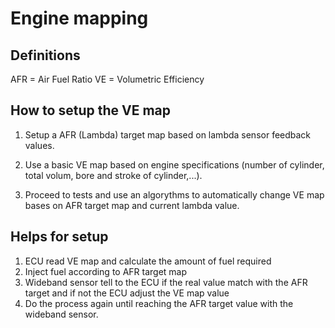 # Engine mapping

## Definitions

AFR = Air Fuel Ratio 
VE = Volumetric Efficiency

## How to setup the VE map

1. Setup a AFR (Lambda) target map based on lambda sensor feedback values.

2. Use a basic VE map based on engine specifications (number of cylinder, total volum, bore and stroke of cylinder,...).

3. Proceed to tests and use an algorythms to automatically change VE map bases on AFR target map and current lambda value.

## Helps for setup

1. ECU read VE map and calculate the amount of fuel required
2. Inject fuel according to AFR target map
3. Wideband sensor tell to the ECU if the real value match with the AFR target and if not the ECU adjust the VE map value
4. Do the process again until reaching the AFR target value with the wideband sensor.